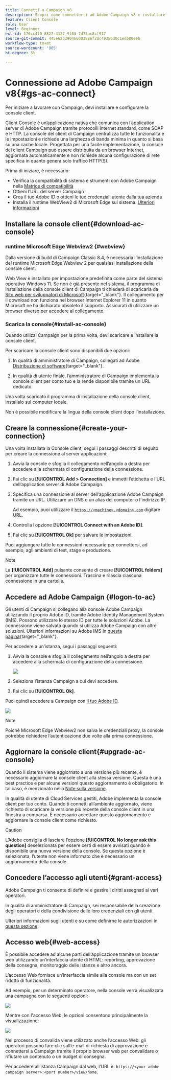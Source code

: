 ```yaml
---
title: Connetti a Campaign v8
description: Scopri come connetterti ad Adobe Campaign v8 e installare la console sul computer per un accesso più semplice.
feature: Client Console
role: User
level: Beginner
exl-id: 176cc4f0-8827-4127-9f03-7d75ac8cf917
source-git-commit: 445e62c290466003886f2dc49386d0c1edb80eeb
workflow-type: tm+mt
source-wordcount: '905'
ht-degree: 3%

---
```


# Connessione ad Adobe Campaign v8{#gs-ac-connect}

Per iniziare a lavorare con Campaign, devi installare e configurare la console client.

Client Console è un’applicazione nativa che comunica con l’application server di Adobe Campaign tramite protocolli Internet standard, come SOAP e HTTP. La console del client di Campaign centralizza tutte le funzionalità e le impostazioni e richiede una larghezza di banda minima in quanto si basa su una cache locale. Progettata per una facile implementazione, la console del client Campaign può essere distribuita da un browser Internet, aggiornata automaticamente e non richiede alcuna configurazione di rete specifica in quanto genera solo traffico HTTP(S).

Prima di iniziare, è necessario:

* Verifica la compatibilità di sistema e strumenti con Adobe Campaign nella [Matrice di compatibilità](compatibility-matrix.md)
* Ottieni l’URL del server Campaign
* Crea il tuo Adobe ID o ottieni le tue credenziali utente dalla tua azienda
* Installa il runtime WebView2 di Microsoft Edge sul sistema. [Ulteriori informazioni](#webview)

## Installare la console client{#download-ac-console}

### runtime Microsoft Edge Webview2 {#webview}

Dalla versione di build di Campaign Classic 8.4, è necessaria l’installazione del runtime Microsoft Edge Webview 2 per qualsiasi installazione della console client.

Web View è installato per impostazione predefinita come parte del sistema operativo Windows 11. Se non è già presente nel sistema, il programma di installazione della console client di Campaign ti chiederà di scaricarla da [Sito web per sviluppatori di Microsoft](http://www.adobe.com/go/acc-ms-webview2-runtime-download_it){target="_blank"}. Il collegamento per il download non funziona nel browser Internet Explorer 11 in quanto Microsoft ne ha dichiarato obsoleto il supporto. Assicurati di utilizzare un browser diverso per accedere al collegamento.

### Scarica la console{#install-ac-console}

Quando utilizzi Campaign per la prima volta, devi scaricare e installare la console client.

Per scaricare la console client sono disponibili due opzioni:

1. In qualità di amministratore di Campaign, collegati ad Adobe [Distribuzione di software](https://experience.adobe.com/#/downloads/content/software-distribution/it/campaign.html){target="_blank"}.

1. In qualità di utente finale, l’amministratore di Campaign implementa la console client per conto tuo e la rende disponibile tramite un URL dedicato.

Una volta scaricato il programma di installazione della console client, installalo sul computer locale.

Non è possibile modificare la lingua della console client dopo l’installazione.

## Creare la connessione{#create-your-connection}

Una volta installata la Console client, segui i passaggi descritti di seguito per creare la connessione al server applicazioni:

1. Avvia la console e sfoglia il collegamento nell’angolo a destra per accedere alla schermata di configurazione della connessione.

1. Fai clic su **[!UICONTROL Add > Connection]** e immetti l’etichetta e l’URL dell’application server di Adobe Campaign.

1. Specifica una connessione al server dell’applicazione Adobe Campaign tramite un URL. Utilizzare un DNS o un alias del computer o l&#39;indirizzo IP.

   Ad esempio, puoi utilizzare il [`https://<machine>.<domain>.com`](https://myserver.adobe.com) digitare URL.

1. Controlla l’opzione **[!UICONTROL Connect with an Adobe ID]**.

1. Fai clic su **[!UICONTROL Ok]** per salvare le impostazioni.

Puoi aggiungere tutte le connessioni necessarie per connettersi, ad esempio, agli ambienti di test, stage e produzione.

>[!NOTE]
>
>La **[!UICONTROL Add]** pulsante consente di creare **[!UICONTROL folders]** per organizzare tutte le connessioni. Trascina e rilascia ciascuna connessione in una cartella.

## Accedere ad Adobe Campaign {#logon-to-ac}

Gli utenti di Campaign si collegano alla console Adobe Campaign utilizzando il proprio Adobe ID, tramite Adobe Identity Management System (IMS). Possono utilizzare lo stesso ID per tutte le soluzioni Adobe. La connessione viene salvata quando si utilizza Adobe Campaign con altre soluzioni. Ulteriori informazioni su Adobe IMS in [questa pagina](https://helpx.adobe.com/enterprise/using/identity.html){target="_blank"}.

Per accedere a un’istanza, segui i passaggi seguenti:

1. Avvia la console e sfoglia il collegamento nell’angolo a destra per accedere alla schermata di configurazione della connessione.

   ![](assets/connectToCampaign.png)

1. Seleziona l’istanza Campaign a cui devi accedere.

1. Fai clic su **[!UICONTROL Ok]**.

Puoi quindi accedere a Campaign con [il tuo Adobe ID](#connect-ims).

![](assets/adobeID.png)

>[!NOTE]
>
>Poiché Microsoft Edge Webview2 non salva le credenziali proxy, la console potrebbe richiedere l’autenticazione due volte alla prima connessione.

## Aggiornare la console client{#upgrade-ac-console}

Quando il sistema viene aggiornato a una versione più recente, è necessario aggiornare la console client alla stessa versione. Questa è una best practice e per alcune versioni questo aggiornamento è obbligatorio. In tal caso, è menzionato nella [Note sulla versione](release-notes.md).

In qualità di utente di Cloud Services gestiti, Adobe implementa la console client per tuo conto. Quando ti connetti all’ambiente aggiornato, viene richiesto di scaricare la versione più recente della console client in una finestra a comparsa. È necessario accettare questo aggiornamento e aggiornare la console client come richiesto.

>[!CAUTION]
>
>L’Adobe consiglia di lasciare l’opzione **[!UICONTROL No longer ask this question]** deselezionata per essere certi di essere avvisati quando è disponibile una nuova versione della console. Se questa opzione è selezionata, l’utente non viene informato che è necessario un aggiornamento della console.


## Concedere l’accesso agli utenti{#grant-access}

Adobe Campaign ti consente di definire e gestire i diritti assegnati ai vari operatori.

In qualità di amministratore di Campaign, sei responsabile della creazione degli operatori e della condivisione delle loro credenziali con gli utenti.

Ulteriori informazioni sugli utenti e su come definirne le autorizzazioni in [questa sezione](gs-permissions.md).


## Accesso web{#web-access}

È possibile accedere ad alcune parti dell’applicazione tramite un browser web utilizzando un’interfaccia utente di HTML: reporting, approvazione della consegna, monitoraggio delle istanze e altro ancora.

L’accesso Web fornisce un’interfaccia simile alla console ma con un set ridotto di funzionalità.

Ad esempio, per un determinato operatore, nella console verrà visualizzata una campagna con le seguenti opzioni:

![](assets/campaign-from-console.png)

Mentre con l&#39;accesso Web, le opzioni consentono principalmente la visualizzazione:

![](assets/campaign-from-web.png)

Nel processo di convalida viene utilizzato anche l’accesso Web: gli operatori possono fare clic sull’e-mail di richiesta di approvazione e connettersi a Campaign tramite il proprio browser web per convalidare o rifiutare un contenuto o un budget di consegna.

Per accedere all’istanza Campaign dal web, l’URL è:  `https://<your adobe campaign server>:<port number>/view/home`.
